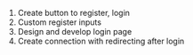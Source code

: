 1. Create button to register, login
2. Custom register inputs
3. Design and develop login page
4. Create connection with redirecting after login
